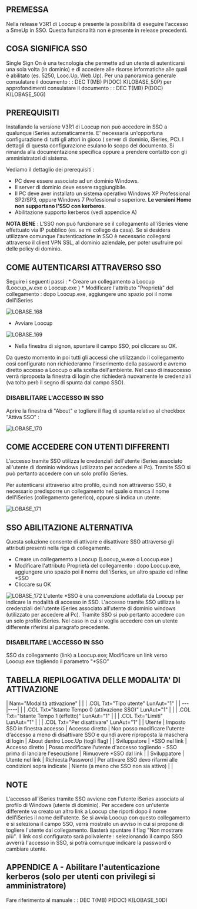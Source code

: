 
## PREMESSA
Nella release V3R1 di Loocup è presente la possibilità di eseguire l'accesso a SmeUp in SSO. Questa funzionalità non è presente in release precedenti.


## COSA SIGNIFICA SSO
Single Sign On è una tecnologia che permette ad un utente di autenticarsi una sola volta (in dominio) e di accedere alle risorse informatiche alle quali è abilitato (es. 5250, Looc.Up, Web.Up).
Per una panoramica generale consulatare il documento
 :  : DEC T(MB) P(DOC) K(LOBASE_50P)
per approfondimenti  consulatare il documento
 :  : DEC T(MB) P(DOC) K(LOBASE_50G)


## PREREQUISITI
Installando la versione V3R1 di Loocup non può accedere in SSO a qualunque iSeries automaticamente.
E' necessaria un'opportuna configurazione di tutti gli attori in gioco ( server di dominio, iSeries, PC).
I dettagli di questa configurazione esulano lo scopo del documento. Si rimanda alla documentazione specifica oppure a prendere contatto con gli amministratori di sistema.

Vediamo il dettaglio dei prerequisiti : 

 - PC deve essere associato ad un dominio Windows.
 - Il server di dominio deve essere raggiungibile.
 - Il PC deve aver installato un sistema operativo Windows XP Professional SP2/SP3, oppure Windows 7 Professional o superiore. **Le versioni Home non supportano l'SSO con kerberos.**
 - Abilitazione supporto kerberos (vedi appendice A)


**NOTA BENE** : 
L'SSO non può funzionare se il collegamento all'iSeries viene effettuato via IP pubblico (es. se mi collego da casa).
Se si desidera utilizzare comunque l'autenticazione in SSO è necessario collegarsi attraverso il client VPN SSL, al dominio aziendale, per poter usufruire poi delle policy di dominio.


## COME AUTENTICARSI ATTRAVERSO SSO

Seguire  i seguenti passi : 
 \* Creare un collegamento a Loocup (Loocup_w.exe o Loocup.exe )
 \* Modificare l'attributo "Proprietà" del collegamento :   dopo Loocup.exe, aggiungere uno spazio poi il nome dell'iSeries

![LOBASE_168](https://doc.smeup.com/immagini/MBDOC_OPE-LOSSON_50F/LOBASE_168.png)

- Avviare Loocup


![LOBASE_169](https://doc.smeup.com/immagini/MBDOC_OPE-LOSSON_50F/LOBASE_169.png)

- Nella finestra di signon, spuntare il campo SSO, poi cliccare su OK.


Da questo momento in poi tutti gli accessi che utilizzando il collegamento così configurato non richiederanno l'inserimento della password e avremo diretto accesso a Loocup o alla scelta dell'ambiente.
Nel caso di insuccesso verrà riproposta la finestra di login che richiederà nuovamente le credenziali (va tolto però il segno di spunta dal campo SSO).

### DISABILITARE  L'ACCESSO IN SSO

Aprire la finestra di "About" e togliere il flag di spunta relativo al checkbox "Attiva SSO" : 

![LOBASE_170](https://doc.smeup.com/immagini/MBDOC_OPE-LOSSON_50F/LOBASE_170.png)

## COME ACCEDERE CON UTENTI DIFFERENTI

L'accesso tramite SSO utilizza le credenziali dell'utente iSeries associato all'utente di dominio windows  (utilizzato per accedere al Pc). Tramite SSO si può pertanto accedere con un solo profilo iSeries.

Per autenticarsi attraverso altro profilo, quindi non attraverso SSO, è necessario predisporre un collegamento nel quale o manca il nome dell'iSeries (collegamento generico), oppure si indica un utente.

![LOBASE_171](https://doc.smeup.com/immagini/MBDOC_OPE-LOSSON_50F/LOBASE_171.png)
## SSO ABILITAZIONE ALTERNATIVA

Questa soluzione consente di attivare e disattivare SSO attraverso gli attributi presenti nella riga di collegamento.

 - Creare un collegamento a Loocup (Loocup_w.exe o Loocup.exe )
 - Modificare l'attributo Proprietà del collegamento :   dopo Loocup.exe, aggiungere  uno spazio poi il nome dell'iSeries, un altro spazio ed infine  \*SSO
 - Cliccare su OK

![LOBASE_172](https://doc.smeup.com/immagini/MBDOC_OPE-LOSSON_50F/LOBASE_172.png)
L'utente \*SSO è una convenzione adottata da Loocup per indicare la modalità di accesso in SSO.
L'accesso tramite SSO utilizza le credenziali dell'utente iSeries associato all'utente di dominio windows  (utilizzato per accedere al Pc). Tramite SSO si può pertanto accedere con un solo profilo iSeries.
Nel caso in cui si voglia accedere con un utente differente riferirsi al paragrafo precedente.

### DISABILITARE L'ACCESSO IN SSO

SSO da collegamento (link) a Loocup.exe; Modificare un link verso Loocup.exe togliendo il parametro "\*SSO"

## TABELLA RIEPILOGATIVA DELLE MODALITA' DI ATTIVAZIONE

|  Nam="Modalità attivazione" |
| 
| .COL Txt="Tipo  utente" LunAut="1" |
| ---|----|
| 
| .COL Txt="Istante Tempo 0 (attivazione SSO)" LunAut="1" |
| 
| .COL Txt="Istante Tempo 1 (effetto)" LunAut="1" |
| 
| .COL Txt="Limiti" LunAut="1" |
| 
| .COL Txt="Per disattivare" LunAut="1" |
| Utente | Imposto SSO in finestra accesso | Accesso diretto | Non posso modificare l'utente d'accesso a meno di disattivare SSO e quindi avere riproposta la maschera di login | About dentro Looc.Up (togli flag) |
| Sviluppatore | \*SSO nel link | Accesso diretto | Posso modificare l'utente d'accesso togliendo  - SSO prima di lanciare l'esecuzione | Rimuovere \*SSO dal link |
| Sviluppatore | Utente nel link | Richiesta Password | Per attivare SSO devo rifarmi alle condizioni sopra indicate | Niente (a meno che SSO non sia attivo) |
| 



## NOTE

L'accesso all'iSeries tramite SSO avviene con l'utente iSeries associato al profilo di Windows (utente di dominio).
Per accedere con un'utente differente va creato un altro link a Loocup che riporti dopo il nome dell'iSeries il nome dell'utente.
Se si avvia Loocup con questo collegamento e si seleziona il campo SSO, verrà mostrato un avviso in cui si propone di togliere l'utente dal collegamento.
Basterà spuntare il flag "Non mostrare più".
Il link così configurato sarà polivalente :  selezionando il campo SSO avverrà l'accesso in SSO, si potrà comunque indicare la password o cambiare utente.


## APPENDICE  A - Abilitare l'autenticazione kerberos (solo per utenti con privilegi si amministratore)

Fare riferimento al manuale
 :  : DEC T(MB) P(DOC) K(LOBASE_50D)


